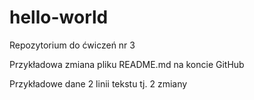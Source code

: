 # hello-world
Repozytorium do ćwiczeń nr 3

Przykładowa zmiana pliku README.md na koncie GitHub

Przykładowe dane 2 linii tekstu tj. 2 zmiany
